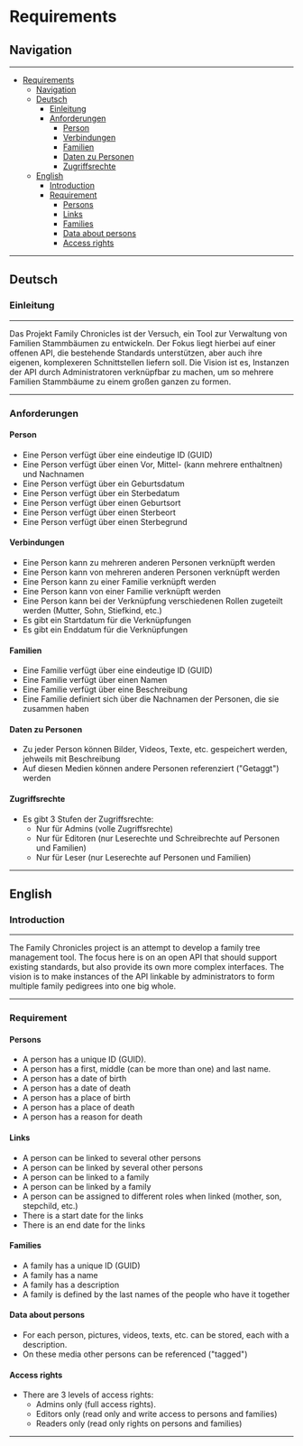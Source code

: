 # Requirements

## Navigation

---

- [Requirements](#requirements)
  - [Navigation](#navigation)
  - [Deutsch](#deutsch)
    - [Einleitung](#einleitung)
    - [Anforderungen](#anforderungen)
      - [Person](#person)
      - [Verbindungen](#verbindungen)
      - [Familien](#familien)
      - [Daten zu Personen](#daten-zu-personen)
      - [Zugriffsrechte](#zugriffsrechte)
  - [English](#english)
    - [Introduction](#introduction)
    - [Requirement](#requirement)
      - [Persons](#persons)
      - [Links](#links)
      - [Families](#families)
      - [Data about persons](#data-about-persons)
      - [Access rights](#access-rights)

---

## Deutsch

### Einleitung

---

Das Projekt Family Chronicles ist der Versuch, ein Tool zur Verwaltung von Familien Stammbäumen zu entwickeln. Der Fokus liegt hierbei auf einer offenen API, die bestehende Standards unterstützen, aber auch ihre eigenen, komplexeren Schnittstellen liefern soll. Die Vision ist es, Instanzen der API durch Administratoren verknüpfbar zu machen, um so mehrere Familien Stammbäume zu einem großen ganzen zu formen.

---

### Anforderungen

#### Person

- Eine Person verfügt über eine eindeutige ID (GUID)
- Eine Person verfügt über einen Vor, Mittel- (kann mehrere enthaltnen) und Nachnamen
- Eine Person verfügt über ein Geburtsdatum
- Eine Person verfügt über ein Sterbedatum
- Eine Person verfügt über einen Geburtsort
- Eine Person verfügt über einen Sterbeort
- Eine Person verfügt über einen Sterbegrund

#### Verbindungen

- Eine Person kann zu mehreren anderen Personen verknüpft werden
- Eine Person kann von mehreren anderen Personen verknüpft werden
- Eine Person kann zu einer Familie verknüpft werden
- Eine Person kann von einer Familie verknüpft werden
- Eine Person kann bei der Verknüpfung verschiedenen Rollen zugeteilt werden (Mutter, Sohn, Stiefkind, etc.)
- Es gibt ein Startdatum für die Verknüpfungen
- Es gibt ein Enddatum für die Verknüpfungen

#### Familien

- Eine Familie verfügt über eine eindeutige ID (GUID)
- Eine Familie verfügt über einen Namen
- Eine Familie verfügt über eine Beschreibung
- Eine Familie definiert sich über die Nachnamen der Personen, die sie zusammen haben

#### Daten zu Personen

- Zu jeder Person können Bilder, Videos, Texte, etc. gespeichert werden, jehweils mit Beschreibung
- Auf diesen Medien können andere Personen referenziert ("Getaggt") werden

#### Zugriffsrechte

- Es gibt 3 Stufen der Zugriffsrechte:
  - Nur für Admins (volle Zugriffsrechte)
  - Nur für Editoren (nur Leserechte und Schreibrechte auf Personen und Familien)
  - Nur für Leser (nur Leserechte auf Personen und Familien)

---

## English

### Introduction

---

The Family Chronicles project is an attempt to develop a family tree management tool. The focus here is on an open API that should support existing standards, but also provide its own more complex interfaces. The vision is to make instances of the API linkable by administrators to form multiple family pedigrees into one big whole.

---

### Requirement

#### Persons

- A person has a unique ID (GUID).
- A person has a first, middle (can be more than one) and last name.
- A person has a date of birth
- A person has a date of death
- A person has a place of birth
- A person has a place of death
- A person has a reason for death

#### Links

- A person can be linked to several other persons
- A person can be linked by several other persons
- A person can be linked to a family
- A person can be linked by a family
- A person can be assigned to different roles when linked (mother, son, stepchild, etc.)
- There is a start date for the links
- There is an end date for the links

#### Families

- A family has a unique ID (GUID)
- A family has a name
- A family has a description
- A family is defined by the last names of the people who have it together

#### Data about persons

- For each person, pictures, videos, texts, etc. can be stored, each with a description.
- On these media other persons can be referenced ("tagged")

#### Access rights

- There are 3 levels of access rights:
  - Admins only (full access rights).
  - Editors only (read only and write access to persons and families)
  - Readers only (read only rights on persons and families)

---
